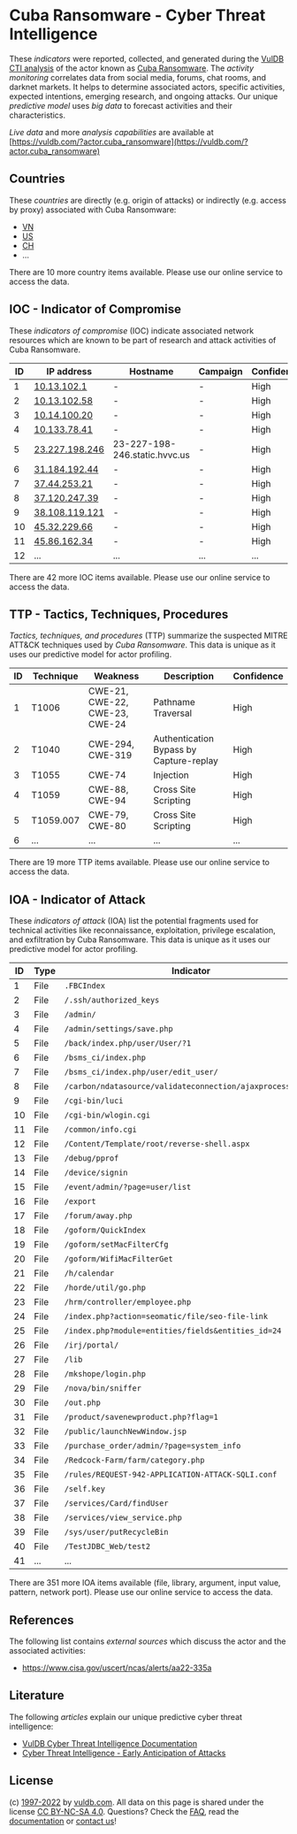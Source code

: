 # Cuba Ransomware - Cyber Threat Intelligence

These _indicators_ were reported, collected, and generated during the [VulDB CTI analysis](https://vuldb.com/?kb.cti) of the actor known as [Cuba Ransomware](https://vuldb.com/?actor.cuba_ransomware). The _activity monitoring_ correlates data from social media, forums, chat rooms, and darknet markets. It helps to determine associated actors, specific activities, expected intentions, emerging research, and ongoing attacks. Our unique _predictive model_ uses _big data_ to forecast activities and their characteristics.

_Live data_ and more _analysis capabilities_ are available at [https://vuldb.com/?actor.cuba_ransomware](https://vuldb.com/?actor.cuba_ransomware)

## Countries

These _countries_ are directly (e.g. origin of attacks) or indirectly (e.g. access by proxy) associated with Cuba Ransomware:

* [VN](https://vuldb.com/?country.vn)
* [US](https://vuldb.com/?country.us)
* [CH](https://vuldb.com/?country.ch)
* ...

There are 10 more country items available. Please use our online service to access the data.

## IOC - Indicator of Compromise

These _indicators of compromise_ (IOC) indicate associated network resources which are known to be part of research and attack activities of Cuba Ransomware.

ID | IP address | Hostname | Campaign | Confidence
-- | ---------- | -------- | -------- | ----------
1 | [10.13.102.1](https://vuldb.com/?ip.10.13.102.1) | - | - | High
2 | [10.13.102.58](https://vuldb.com/?ip.10.13.102.58) | - | - | High
3 | [10.14.100.20](https://vuldb.com/?ip.10.14.100.20) | - | - | High
4 | [10.133.78.41](https://vuldb.com/?ip.10.133.78.41) | - | - | High
5 | [23.227.198.246](https://vuldb.com/?ip.23.227.198.246) | 23-227-198-246.static.hvvc.us | - | High
6 | [31.184.192.44](https://vuldb.com/?ip.31.184.192.44) | - | - | High
7 | [37.44.253.21](https://vuldb.com/?ip.37.44.253.21) | - | - | High
8 | [37.120.247.39](https://vuldb.com/?ip.37.120.247.39) | - | - | High
9 | [38.108.119.121](https://vuldb.com/?ip.38.108.119.121) | - | - | High
10 | [45.32.229.66](https://vuldb.com/?ip.45.32.229.66) | - | - | High
11 | [45.86.162.34](https://vuldb.com/?ip.45.86.162.34) | - | - | High
12 | ... | ... | ... | ...

There are 42 more IOC items available. Please use our online service to access the data.

## TTP - Tactics, Techniques, Procedures

_Tactics, techniques, and procedures_ (TTP) summarize the suspected MITRE ATT&CK techniques used by _Cuba Ransomware_. This data is unique as it uses our predictive model for actor profiling.

ID | Technique | Weakness | Description | Confidence
-- | --------- | -------- | ----------- | ----------
1 | T1006 | CWE-21, CWE-22, CWE-23, CWE-24 | Pathname Traversal | High
2 | T1040 | CWE-294, CWE-319 | Authentication Bypass by Capture-replay | High
3 | T1055 | CWE-74 | Injection | High
4 | T1059 | CWE-88, CWE-94 | Cross Site Scripting | High
5 | T1059.007 | CWE-79, CWE-80 | Cross Site Scripting | High
6 | ... | ... | ... | ...

There are 19 more TTP items available. Please use our online service to access the data.

## IOA - Indicator of Attack

These _indicators of attack_ (IOA) list the potential fragments used for technical activities like reconnaissance, exploitation, privilege escalation, and exfiltration by Cuba Ransomware. This data is unique as it uses our predictive model for actor profiling.

ID | Type | Indicator | Confidence
-- | ---- | --------- | ----------
1 | File | `.FBCIndex` | Medium
2 | File | `/.ssh/authorized_keys` | High
3 | File | `/admin/` | Low
4 | File | `/admin/settings/save.php` | High
5 | File | `/back/index.php/user/User/?1` | High
6 | File | `/bsms_ci/index.php` | High
7 | File | `/bsms_ci/index.php/user/edit_user/` | High
8 | File | `/carbon/ndatasource/validateconnection/ajaxprocessor.jsp` | High
9 | File | `/cgi-bin/luci` | High
10 | File | `/cgi-bin/wlogin.cgi` | High
11 | File | `/common/info.cgi` | High
12 | File | `/Content/Template/root/reverse-shell.aspx` | High
13 | File | `/debug/pprof` | Medium
14 | File | `/device/signin` | High
15 | File | `/event/admin/?page=user/list` | High
16 | File | `/export` | Low
17 | File | `/forum/away.php` | High
18 | File | `/goform/QuickIndex` | High
19 | File | `/goform/setMacFilterCfg` | High
20 | File | `/goform/WifiMacFilterGet` | High
21 | File | `/h/calendar` | Medium
22 | File | `/horde/util/go.php` | High
23 | File | `/hrm/controller/employee.php` | High
24 | File | `/index.php?action=seomatic/file/seo-file-link` | High
25 | File | `/index.php?module=entities/fields&entities_id=24` | High
26 | File | `/irj/portal/` | Medium
27 | File | `/lib` | Low
28 | File | `/mkshope/login.php` | High
29 | File | `/nova/bin/sniffer` | High
30 | File | `/out.php` | Medium
31 | File | `/product/savenewproduct.php?flag=1` | High
32 | File | `/public/launchNewWindow.jsp` | High
33 | File | `/purchase_order/admin/?page=system_info` | High
34 | File | `/Redcock-Farm/farm/category.php` | High
35 | File | `/rules/REQUEST-942-APPLICATION-ATTACK-SQLI.conf` | High
36 | File | `/self.key` | Medium
37 | File | `/services/Card/findUser` | High
38 | File | `/services/view_service.php` | High
39 | File | `/sys/user/putRecycleBin` | High
40 | File | `/TestJDBC_Web/test2` | High
41 | ... | ... | ...

There are 351 more IOA items available (file, library, argument, input value, pattern, network port). Please use our online service to access the data.

## References

The following list contains _external sources_ which discuss the actor and the associated activities:

* https://www.cisa.gov/uscert/ncas/alerts/aa22-335a

## Literature

The following _articles_ explain our unique predictive cyber threat intelligence:

* [VulDB Cyber Threat Intelligence Documentation](https://vuldb.com/?kb.cti)
* [Cyber Threat Intelligence - Early Anticipation of Attacks](https://www.scip.ch/en/?labs.20201022)

## License

(c) [1997-2022](https://vuldb.com/?kb.changelog) by [vuldb.com](https://vuldb.com/?kb.about). All data on this page is shared under the license [CC BY-NC-SA 4.0](https://creativecommons.org/licenses/by-nc-sa/4.0/). Questions? Check the [FAQ](https://vuldb.com/?kb.faq), read the [documentation](https://vuldb.com/?kb) or [contact us](https://vuldb.com/?contact)!
